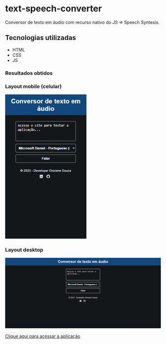 # text-speech-converter

Conversor de texto em áudio com recurso nativo do JS => Speech Syntesis.

## Tecnologias utilizadas

* HTML
* CSS
* JS


### Resultados obtidos

### Layout mobile (celular)
![mobile](assets/images/mobile.png)

### Layout desktop
![desktop](assets/images/desktop.png)


[Clique aqui para acessar a aplicação](https://giovanesouza.github.io/text-speech-converter/)